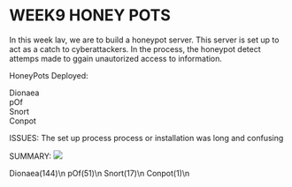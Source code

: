 # WEEK9 HONEY POTS

In this week lav, we are to build a honeypot server. This server is set up to act as a catch to cyberattackers. In the process, the honeypot detect attemps made to ggain unautorized access to information.

HoneyPots Deployed:

Dionaea  
pOf  
Snort  
Conpot  

ISSUES:
The set up process process or installation was long and confusing

SUMMARY:
![](./Question_1.gif)

Dionaea(144)\n
pOf(51)\n
Snort(17)\n
Conpot(1)\n


